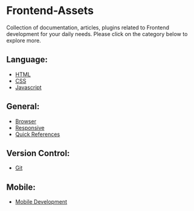 # Frontend-Assets
Collection of documentation, articles, plugins related to Frontend development for your daily needs.
Please click on the category below to explore more.

## Language:

* [HTML](https://github.com/logeshpaul/FrontEnd-Development-Resources/tree/master/HTML)
* [CSS](https://github.com/logeshpaul/FrontEnd-Development-Resources/tree/master/CSS)
* [Javascript](https://github.com/logeshpaul/FrontEnd-Development-Resources/tree/master/Javascript)

## General:

* [Browser](https://github.com/logeshpaul/FrontEnd-Development-Resources/tree/master/Browser)
* [Responsive](https://github.com/logeshpaul/FrontEnd-Development-Resources/tree/master/Responsive)
* [Quick References](https://github.com/logeshpaul/FrontEnd-Development-Resources/tree/master/Quick-References)

## Version Control:

* [Git](https://github.com/logeshpaul/FrontEnd-Development-Resources/tree/master/Git)

## Mobile:

* [Mobile Development](https://github.com/logeshpaul/FrontEnd-Development-Resources/tree/master//Mobile-Development)


